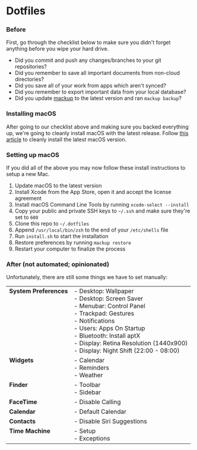 # Dotfiles

### Before

First, go through the checklist below to make sure you didn't forget anything before you wipe your hard drive.

- Did you commit and push any changes/branches to your git repositories?
- Did you remember to save all important documents from non-cloud directories?
- Did you save all of your work from apps which aren't synced?
- Did you remember to export important data from your local database?
- Did you update [mackup](https://github.com/lra/mackup) to the latest version and ran `mackup backup`?

### Installing macOS

After going to our checklist above and making sure you backed everything up, we're going to cleanly install macOS with the latest release. Follow [this article](https://www.imore.com/how-do-clean-install-macos) to cleanly install the latest macOS version.

### Setting up macOS

If you did all of the above you may now follow these install instructions to setup a new Mac.

1. Update macOS to the latest version
2. Install Xcode from the App Store, open it and accept the license agreement
3. Install macOS Command Line Tools by running `xcode-select --install`
4. Copy your public and private SSH keys to `~/.ssh` and make sure they're set to `600`
5. Clone this repo to `~/.dotfiles`
6. Append `/usr/local/bin/zsh` to the end of your `/etc/shells` file
7. Run `install.sh` to start the installation
8. Restore preferences by running `mackup restore`
9. Restart your computer to finalize the process

### After (not automated; opinionated)

Unfortunately, there are still some things we have to set manually:

<table>
    <tr>
        <td valign="top"><strong>System Preferences</strong></td>
        <td>
            - Desktop: Wallpaper<br>
            - Desktop: Screen Saver<br>
            - Menubar: Control Panel<br>
            - Trackpad: Gestures<br>
            - Notifications<br>
            - Users: Apps On Startup<br>
            - Bluetooth: Install aptX<br>
            - Display: Retina Resolution (1440x900)<br>
            - Display: Night Shift (22:00 - 08:00)
        </td>
    </tr>
    <tr>
        <td valign="top"><strong>Widgets</strong></td>
        <td>
            - Calendar<br>
            - Reminders<br>
            - Weather
        </td>
    </tr>
    <tr>
        <td valign="top"><strong>Finder</strong></td>
        <td>
            - Toolbar<br>
            - Sidebar
        </td>
    </tr>
    <tr>
        <td valign="top"><strong>FaceTime</strong></td>
        <td>
            - Disable Calling
        </td>
    </tr>
    <tr>
        <td valign="top"><strong>Calendar</strong></td>
        <td>
            - Default Calendar
        </td>
    </tr>
    <tr>
        <td valign="top"><strong>Contacts</strong></td>
        <td>
            - Disable Siri Suggestions
        </td>
    </tr>
    <tr>
        <td valign="top"><strong>Time Machine</strong></td>
        <td>
            - Setup<br>
            - Exceptions
        </td>
    </tr>
</table>
